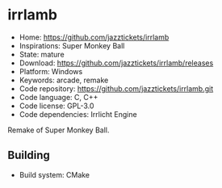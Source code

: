 # irrlamb

- Home: https://github.com/jazztickets/irrlamb
- Inspirations: Super Monkey Ball
- State: mature
- Download: https://github.com/jazztickets/irrlamb/releases
- Platform: Windows
- Keywords: arcade, remake
- Code repository: https://github.com/jazztickets/irrlamb.git
- Code language: C, C++
- Code license: GPL-3.0
- Code dependencies: Irrlicht Engine

Remake of Super Monkey Ball.

## Building

- Build system: CMake
